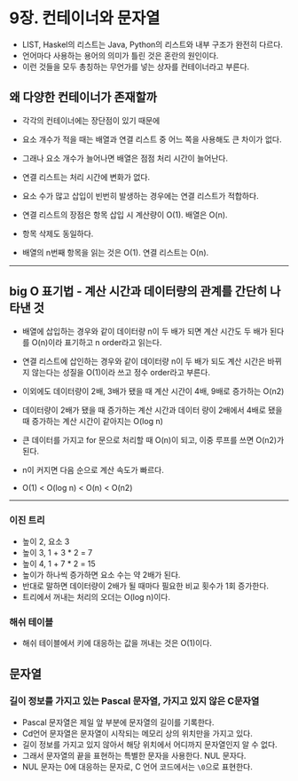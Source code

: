 # 9장. 컨테이너와 문자열

- LIST, Haskel의 리스트는 Java, Python의 리스트와 내부 구조가 완전히 다르다.
- 언어마다 사용하는 용어의 의미가 틀린 것은 혼란의 원인이다.
- 이런 것들을 모두 총칭하는 무언가를 넣는 상자를 컨테이너라고 부른다.

## 왜 다양한 컨테이너가 존재할까

- 각각의 컨테이너에는 장단점이 있기 때문에

- 요소 개수가 적을 때는 배열과 연결 리스트 중 어느 쪽을 사용해도 큰 차이가 없다.
- 그래나 요소 개수가 늘어나면 배열은 점점 처리 시간이 늘어난다.
- 연결 리스트는 처리 시간에 변화가 없다.
- 요소 수가 많고 삽입이 빈번히 발생하는 경우에는 연결 리스트가 적합하다.

- 연결 리스트의 장점은 항목 삽입 시 계산량이 O(1). 배열은 O(n).
- 항목 삭제도 동일하다.
- 배열의 n번째 항목을 읽는 것은 O(1). 연결 리스트는 O(n).

----

## big O 표기법 - 계산 시간과 데이터량의 관계를 간단히 나타낸 것

- 배열에 삽입하는 경우와 같이 데이터량 n이 두 배가 되면 계산 시간도 두 배가 된다를 O(n)이라 표기하고 n order라고 읽는다.
- 연결 리스트에 삽인하는 경우와 같이 데이터량 n이 두 배가 되도 계산 시간은 바뀌지 않는다는 성질을 O(1)이라 쓰고 정수 order라고 부른다.
- 이외에도 데이터량이 2배, 3배가 됐을 때 계산 시간이 4배, 9배로 증가하는 O(n2)
- 데이터량이 2배가 됐을 때 증가하는 계산 시간과 데이터 량이 2배에서 4배로 됐을 때 증가하는 계산 시간이 같아지는 O(log n)
- 큰 데이터를 가지고 for 문으로 처리할 때 O(n)이 되고, 이중 루프를 쓰면 O(n2)가 된다.

- n이 커지면 다음 순으로 계산 속도가 빠르다.
- O(1) < O(log n) < O(n) < O(n2)

----

### 이진 트리

- 높이 2, 요소 3
- 높이 3, 1 + 3 * 2 = 7
- 높이 4, 1 + 7 * 2 = 15
- 높이가 하나씩 증가하면 요소 수는 약 2배가 된다.
- 반대로 말하면 데이터량이 2배가 될 때마다 필요한 비교 횟수가 1회 증가한다.
- 트리에서 꺼내는 처리의 오더는 O(log n)이다.

### 해쉬 테이블

- 해쉬 테이블에서 키에 대응하는 값을 꺼내는 것은 O(1)이다.

## 문자열

### 길이 정보를 가지고 있는 Pascal 문자열, 가지고 있지 않은 C문자열

- Pascal 문자열은 제일 앞 부분에 문자열의 길이를 기록한다.
- Cd언어 문자열은 문자열이 시작되는 메모리 상의 위치만을 가지고 있다.
- 길이 정보를 가지고 있지 않아서 해당 위치에서 어디까지 문자열인지 알 수 없다.
- 그래서 문자열의 끝을 표현하는 특별한 문자을 사용한다. NUL 문자다.
- NUL 문자는 0에 대응하는 문자로, C 언어 코드에서는 `\0`으로 표현한다.
